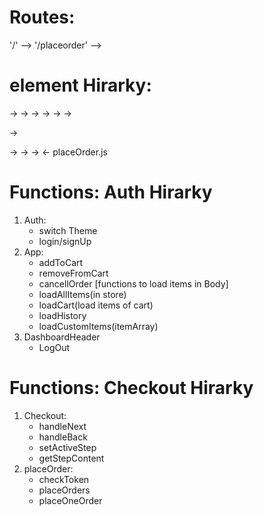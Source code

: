# Routes:
'/'  --> <Auth>
'/placeorder' --> <Checkout>

# element Hirarky:
<Auth> -> <App> ->  <DashboardHeader> -> <Body> -> <Card>
                                      -> <AutocompleteSearch>
                ->  <Footer>
       -> <LoginSide>

<Checkout> -> <AddressForm>
           -> <PaymentForm>
           -> <Review> <- placeOrder.js



# Functions: Auth Hirarky
1. Auth:
    - switch Theme
    - login/signUp
2. App:
    - addToCart
    - removeFromCart
    - cancellOrder
    [functions to load items in Body]
    - loadAllItems(in store)
    - loadCart(load items of cart)
    - loadHistory
    - loadCustomItems(itemArray)
3. DashboardHeader
    - LogOut

# Functions: Checkout Hirarky
1. Checkout:
    - handleNext
    - handleBack
    - setActiveStep
    - getStepContent
2. placeOrder:
    - checkToken
    - placeOrders
    - placeOneOrder

